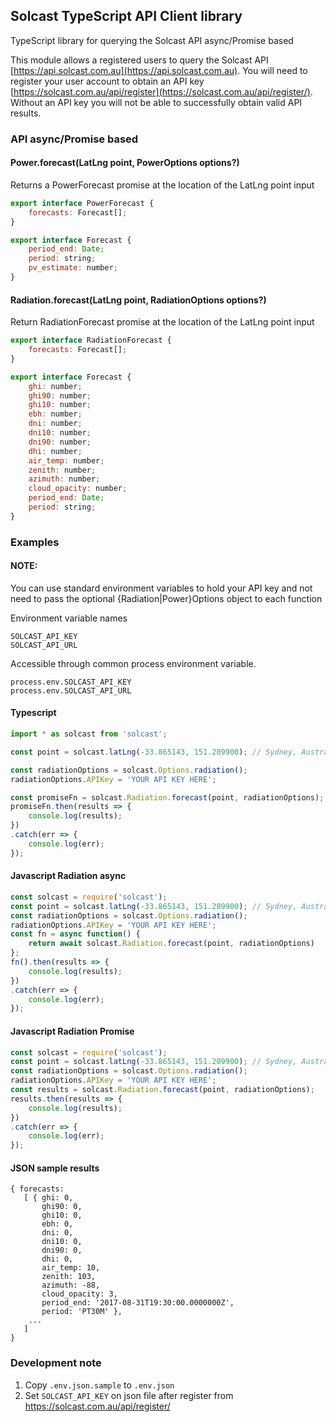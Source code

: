 ## Solcast TypeScript API Client library

TypeScript library for querying the Solcast API async/Promise based

This module allows a registered users to query the Solcast API [https://api.solcast.com.au](https://api.solcast.com.au).  You will need to register your user account to obtain an API key [https://solcast.com.au/api/register](https://solcast.com.au/api/register/).  Without an API key you will not be able to successfully obtain valid API results.


### API async/Promise based
#### Power.forecast(LatLng point, PowerOptions options?)
Returns a PowerForecast promise at the location of the LatLng point input

``` javascript
export interface PowerForecast {
    forecasts: Forecast[];
}

export interface Forecast {
    period_end: Date;
    period: string;
    pv_estimate: number;
}
```

#### Radiation.forecast(LatLng point, RadiationOptions options?)
Return RadiationForecast promise at the location of the LatLng point input

``` javascript
export interface RadiationForecast {
    forecasts: Forecast[];
}

export interface Forecast {
    ghi: number;
    ghi90: number;
    ghi10: number;
    ebh: number;
    dni: number;
    dni10: number;
    dni90: number;
    dhi: number;
    air_temp: number;
    zenith: number;
    azimuth: number;
    cloud_opacity: number;
    period_end: Date;
    period: string;
}
```

### Examples

#### NOTE: 
You can use standard environment variables to hold your API key and not need to pass the optional {Radiation|Power}Options object to each function

Environment variable names
```
SOLCAST_API_KEY
SOLCAST_API_URL
```

Accessible through common process environment variable.
```
process.env.SOLCAST_API_KEY
process.env.SOLCAST_API_URL
```


#### Typescript
``` javascript
import * as solcast from 'solcast';

const point = solcast.latLng(-33.865143, 151.209900); // Sydney, Australia

const radiationOptions = solcast.Options.radiation();
radiationOptions.APIKey = 'YOUR API KEY HERE';

const promiseFn = solcast.Radiation.forecast(point, radiationOptions);
promiseFn.then(results => {
	console.log(results);
})
.catch(err => {
	console.log(err);
});

```

#### Javascript Radiation async
``` javascript
const solcast = require('solcast');
const point = solcast.latLng(-33.865143, 151.209900); // Sydney, Australia
const radiationOptions = solcast.Options.radiation();
radiationOptions.APIKey = 'YOUR API KEY HERE';
const fn = async function() {
	return await solcast.Radiation.forecast(point, radiationOptions)
};
fn().then(results => {
	console.log(results);
})
.catch(err => {
	console.log(err);
});
```

#### Javascript Radiation Promise
``` javascript
const solcast = require('solcast');
const point = solcast.latLng(-33.865143, 151.209900); // Sydney, Australia
const radiationOptions = solcast.Options.radiation();
radiationOptions.APIKey = 'YOUR API KEY HERE';
const results = solcast.Radiation.forecast(point, radiationOptions);
results.then(results => {
    console.log(results);
})
.catch(err => {
    console.log(err);
});
```

#### JSON sample results
```
{ forecasts: 
   [ { ghi: 0,
       ghi90: 0,
       ghi10: 0,
       ebh: 0,
       dni: 0,
       dni10: 0,
       dni90: 0,
       dhi: 0,
       air_temp: 10,
       zenith: 103,
       azimuth: -88,
       cloud_opacity: 3,
       period_end: '2017-08-31T19:30:00.0000000Z',
       period: 'PT30M' },
    ...
   ]
}
```

### Development note
1. Copy `.env.json.sample` to `.env.json` 
2. Set `SOLCAST_API_KEY` on json file after register from <https://solcast.com.au/api/register/>
